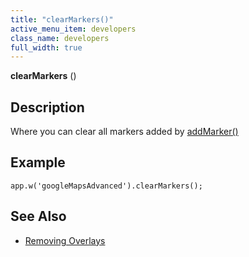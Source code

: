 ```yaml
---
title: "clearMarkers()"
active_menu_item: developers
class_name: developers
full_width: true
---
```



**clearMarkers** ()

## Description

Where you can clear all markers added by [addMarker()](addmarker)

## **Example**

    app.w('googleMapsAdvanced').clearMarkers();
     
   

## **See Also**

 - [Removing Overlays](../../../../product-guide/advanced-important-widgets/google-v3-maps-widget/working-with-overlays/removing-overlays)

